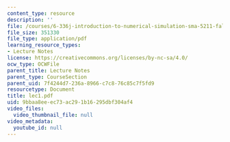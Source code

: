 ```yaml
---
content_type: resource
description: ''
file: /courses/6-336j-introduction-to-numerical-simulation-sma-5211-fall-2003/9bbaa8eeec73ac291b16295dbf304af4_lec1.pdf
file_size: 351330
file_type: application/pdf
learning_resource_types:
- Lecture Notes
license: https://creativecommons.org/licenses/by-nc-sa/4.0/
ocw_type: OCWFile
parent_title: Lecture Notes
parent_type: CourseSection
parent_uid: 7f4244d7-236a-8966-c7c8-76c85c7f5fd9
resourcetype: Document
title: lec1.pdf
uid: 9bbaa8ee-ec73-ac29-1b16-295dbf304af4
video_files:
  video_thumbnail_file: null
video_metadata:
  youtube_id: null
---
```

